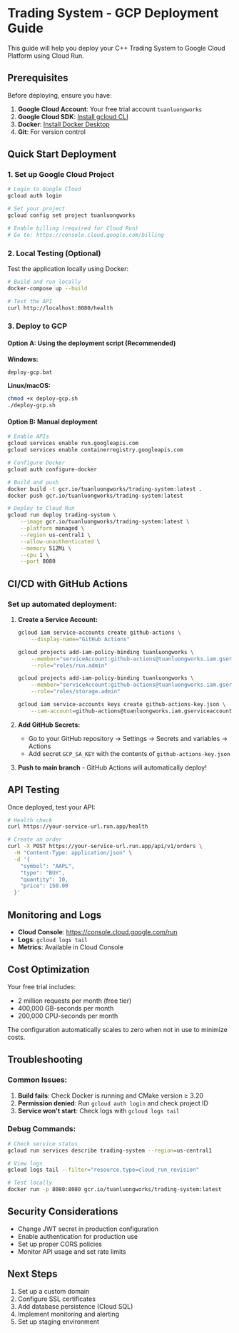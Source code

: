 # Trading System - GCP Deployment Guide

This guide will help you deploy your C++ Trading System to Google Cloud Platform using Cloud Run.

## Prerequisites

Before deploying, ensure you have:

1. **Google Cloud Account**: Your free trial account `tuanluongworks`
2. **Google Cloud SDK**: [Install gcloud CLI](https://cloud.google.com/sdk/docs/install)
3. **Docker**: [Install Docker Desktop](https://www.docker.com/products/docker-desktop/)
4. **Git**: For version control

## Quick Start Deployment

### 1. Set up Google Cloud Project

```bash
# Login to Google Cloud
gcloud auth login

# Set your project
gcloud config set project tuanluongworks

# Enable billing (required for Cloud Run)
# Go to: https://console.cloud.google.com/billing
```

### 2. Local Testing (Optional)

Test the application locally using Docker:

```bash
# Build and run locally
docker-compose up --build

# Test the API
curl http://localhost:8080/health
```

### 3. Deploy to GCP

#### Option A: Using the deployment script (Recommended)

**Windows:**
```cmd
deploy-gcp.bat
```

**Linux/macOS:**
```bash
chmod +x deploy-gcp.sh
./deploy-gcp.sh
```

#### Option B: Manual deployment

```bash
# Enable APIs
gcloud services enable run.googleapis.com
gcloud services enable containerregistry.googleapis.com

# Configure Docker
gcloud auth configure-docker

# Build and push
docker build -t gcr.io/tuanluongworks/trading-system:latest .
docker push gcr.io/tuanluongworks/trading-system:latest

# Deploy to Cloud Run
gcloud run deploy trading-system \
    --image gcr.io/tuanluongworks/trading-system:latest \
    --platform managed \
    --region us-central1 \
    --allow-unauthenticated \
    --memory 512Mi \
    --cpu 1 \
    --port 8080
```

## CI/CD with GitHub Actions

### Set up automated deployment:

1. **Create a Service Account:**
   ```bash
   gcloud iam service-accounts create github-actions \
       --display-name="GitHub Actions"
   
   gcloud projects add-iam-policy-binding tuanluongworks \
       --member="serviceAccount:github-actions@tuanluongworks.iam.gserviceaccount.com" \
       --role="roles/run.admin"
   
   gcloud projects add-iam-policy-binding tuanluongworks \
       --member="serviceAccount:github-actions@tuanluongworks.iam.gserviceaccount.com" \
       --role="roles/storage.admin"
   
   gcloud iam service-accounts keys create github-actions-key.json \
       --iam-account=github-actions@tuanluongworks.iam.gserviceaccount.com
   ```

2. **Add GitHub Secrets:**
   - Go to your GitHub repository → Settings → Secrets and variables → Actions
   - Add secret `GCP_SA_KEY` with the contents of `github-actions-key.json`

3. **Push to main branch** - GitHub Actions will automatically deploy!

## API Testing

Once deployed, test your API:

```bash
# Health check
curl https://your-service-url.run.app/health

# Create an order
curl -X POST https://your-service-url.run.app/api/v1/orders \
  -H "Content-Type: application/json" \
  -d '{
    "symbol": "AAPL",
    "type": "BUY",
    "quantity": 10,
    "price": 150.00
  }'
```

## Monitoring and Logs

- **Cloud Console**: https://console.cloud.google.com/run
- **Logs**: `gcloud logs tail`
- **Metrics**: Available in Cloud Console

## Cost Optimization

Your free trial includes:
- 2 million requests per month (free tier)
- 400,000 GB-seconds per month
- 200,000 CPU-seconds per month

The configuration automatically scales to zero when not in use to minimize costs.

## Troubleshooting

### Common Issues:

1. **Build fails**: Check Docker is running and CMake version ≥ 3.20
2. **Permission denied**: Run `gcloud auth login` and check project ID
3. **Service won't start**: Check logs with `gcloud logs tail`

### Debug Commands:

```bash
# Check service status
gcloud run services describe trading-system --region=us-central1

# View logs
gcloud logs tail --filter="resource.type=cloud_run_revision"

# Test locally
docker run -p 8080:8080 gcr.io/tuanluongworks/trading-system:latest
```

## Security Considerations

- Change JWT secret in production configuration
- Enable authentication for production use
- Set up proper CORS policies
- Monitor API usage and set rate limits

## Next Steps

1. Set up a custom domain
2. Configure SSL certificates
3. Add database persistence (Cloud SQL)
4. Implement monitoring and alerting
5. Set up staging environment
